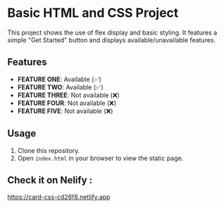 # Basic HTML and CSS Project

This project shows the use of flex display and basic styling. It features a simple "Get Started" button and displays available/unavailable features.

## Features

- **FEATURE ONE**: Available (✅)
- **FEATURE TWO**: Available (✅)
- **FEATURE THREE**: Not available (❌)
- **FEATURE FOUR**: Not available (❌)
- **FEATURE FIVE**: Not available (❌)

## Usage

1. Clone this repository.
2. Open `index.html` in your browser to view the static page.

## Check it on Nelify :

https://card-css-cd26f8.netlify.app

